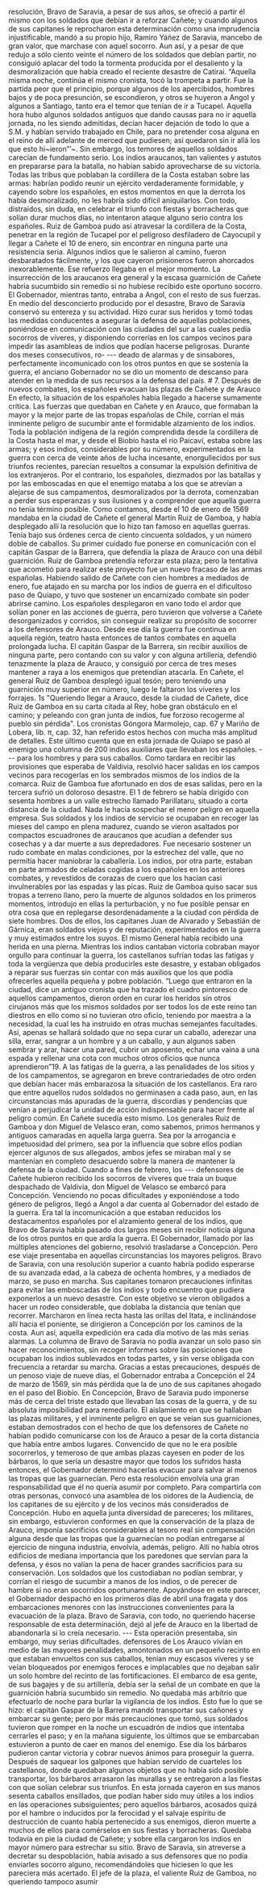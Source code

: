 resolución, Bravo de Saravia, a pesar de sus años, se ofreció a partir él mismo con los soldados que debían ir a reforzar Cañete; y cuando algunos de sus capitanes le reprocharon esta determinación como una imprudencia injustificable, mandó a su propio hijo, Ramiro Yáñez de Saravia, mancebo de gran valor, que marchase con aquel socorro. Aun así, y a pesar de que redujo a sólo ciento veinte el número de los soldados que debían partir, no consiguió aplacar del todo la tormenta producida por el desaliento y la desmoralización que había creado el reciente desastre de Catirai. “Aquella misma noche, continúa el mismo cronista, tocó la trompeta a partir. Fue la partida peor que el principio, porque algunos de los apercibidos, hombres bajos y de poca presunción, se escondieron, y otros se huyeron a Angol y algunos a Santiago, tanto era el temor que tenían de ir a Tucapel. Aquella hora hubo algunos soldados antiguos que dando causas para no ir aquella jornada, no les siendo admitidas, decían hacer dejación de todo lo que a S.M. y habían servido trabajado en Chile, para no pretender cosa alguna en el reino de allí adelante de merced que pudiesen; así quedaron sin ir allá los que esto hi~ieron”’~. Sin embargo, los temores de aquellos soldados carecían de fundamento serio. Los indios araucanos, tan valientes y astutos en prepararse para la batalla, no habían sabido aprovecharse de su victoria. Todas las tribus que poblaban la cordillera de la Costa estaban sobre las armas: habrían podido reunir un ejército verdaderamente formidable, y cayendo sobre los españoles, en estos momentos en que la derrota los había desmoralizado, no les habría sido difícil aniquilarlos. Con todo, distraídos, sin duda, en celebrar el triunfo con fiestas y borracheras que solían durar muchos días, no intentaron ataque alguno serio contra los españoles. Ruiz de Gamboa pudo así atravesar la cordillera de la Costa, penetrar en la región de Tucapel por el peligroso desfiladero de Cayocupil y llegar a Cañete el 10 de enero, sin encontrar en ninguna parte una resistencia seria. Algunos indios que le salieron al camino, fueron desbaratados fácilmente, y los que cayeron prisioneros fueron ahorcados inexorablemente. Ese refuerzo llegaba en el mejor momento. La insurrección de los araucanos era general y la escasa guarnición de Cañete habría sucumbido sin remedio si no hubiese recibido este oportuno socorro. El Gobernador, mientras tanto, entraba a Angol, con el resto de sus fuerzas. En medio del desconcierto producido por el desastre, Bravo de Saravia conservó su entereza y su actividad. Hizo curar sus heridos y tomó todas las medidas conducentes a asegurar la defensa de aquellas poblaciones, poniéndose en comunicación con las ciudades del sur a las cuales pedía socorros de víveres, y disponiendo correrías en los campos vecinos para impedir las asambleas de indios que podían hacerse peligrosas. Durante dos meses consecutivos, ro- --- deado de alarmas y de sinsabores, perfectamente incomunicado con los otros puntos en que se sostenía la guerra, el anciano Gobernador no se dio un momento de descanso para atender en la medida de sus recursos a la defensa del país. # 7. Después de nuevos combates, los españoles evacuan las plazas de Cañete y de Arauco En efecto, la situación de los españoles había llegado a hacerse sumamente crítica. Las fuerzas que quedaban en Cañete y en Arauco, que formaban la mayor y la mejor parte de las tropas españolas de Chile, corrían el más inminente peligro de sucumbir ante el formidable alzamiento de los indios. Toda la población indígena de la región comprendida desde la cordillera de la Costa hasta el mar, y desde el Biobío hasta el río Paicaví, estaba sobre las armas; y esos indios, considerables por su número, experimentados en la guerra con cerca de veinte años de lucha incesante, enorgullecidos por sus triunfos recientes, parecían resueltos a consumar la expulsión definitiva de los extranjeros. Por el contrario, los españoles, diezmados por las batallas y por las emboscadas en que el enemigo mataba a los que se atrevían a alejarse de sus campamentos, desmoralizados por la derrota, comenzaban a perder sus esperanzas y sus ilusiones y a comprender que aquella guerra no tenía término posible. Como contamos, desde el 10 de enero de 1569 mandaba en la ciudad de Cañete el general Martín Ruiz de Gamboa, y había desplegado allí la resolución que lo hizo tan famoso en aquellas guerras. Tenía bajo sus órdenes cerca de ciento cincuenta soldados, y un número doble de caballos. Su primer cuidado fue ponerse en comunicación con el capitán Gaspar de la Barrera, que defendía la plaza de Arauco con una débil guarnición. Ruiz de Gamboa pretendía reforzar esta plaza; pero la tentativa que acometió para realizar este proyecto fue un nuevo fracaso de las armas españolas. Habiendo salido de Cañete con cien hombres a mediados de enero, fue atajado en su marcha por los indios de guerra en el dificultoso paso de Quiapo, y tuvo que sostener un encarnizado combate sin poder abrirse camino. Los españoles desplegaron en vano todo el ardor que solían poner en las acciones de guerra, pero tuvieron que volverse a Cañete desorganizados y corridos, sin conseguir realizar su propósito de socorrer a los defensores de Arauco. Desde ese día la guerra fue continua en aquella región, teatro hasta entonces de tantos combates en aquella prolongada lucha. El capitán Gaspar de la Barrera, sin recibir auxilios de ninguna parte, pero contando con su valor y con alguna artillería, defendió tenazmente la plaza de Arauco, y consiguió por cerca de tres meses mantener a raya a los enemigos que pretendían atacarla. En Cañete, el general Ruiz de Gamboa desplegó igual tesón; pero teniendo una guarnición muy superior en número, luego le faltaron los víveres y los forrajes. 1s "Queriendo llegar a Arauco, desde la ciudad de Cañete, dice Ruiz de Gamboa en su carta citada al Rey, hobe gran obstáculo en el camino; y peleando con gran junta de indios, fue forzoso recogerme al pueblo sin pérdida". Los cronistas Góngora Marmolejo, cap. 67 y Mariño de Lobera, lib. π, cap. 32, han referido estos hechos con mucha más amplitud de detalles. Este último cuenta que en esta jornada de Quiapo se pasó al enemigo una columna de 200 indios auxiliares que llevaban los españoles. --- para los hombres y para sus caballos. Como tardara en recibir las provisiones que esperaba de Valdivia, resolvió hacer salidas en los campos vecinos para recogerlas en los sembrados mismos de los indios de la comarca. Ruiz de Gamboa fue afortunado en dos de esas salidas, pero en la tercera sufrió un doloroso desastre. El 1 de febrero se había dirigido con sesenta hombres a un valle estrecho llamado Parillataru, situado a corta distancia de la ciudad. Nada le hacía sospechar el menor peligro en aquella empresa. Sus soldados y los indios de servicio se ocupaban en recoger las mieses del campo en plena madurez, cuando se vieron asaltados por compactos escuadrones de araucanos que acudían a defender sus cosechas y a dar muerte a sus depredadores. Fue necesario sostener un rudo combate en malas condiciones, por la estrechez del valle, que no permitía hacer maniobrar la caballería. Los indios, por otra parte, estaban en parte armados de celadas cogidas a los españoles en los anteriores combates, y revestidos de corazas de cuero que los hacían casi invulnerables por las espadas y las picas. Ruiz de Gamboa quiso sacar sus tropas a terreno llano, pero la muerte de algunos soldados en los primeros momentos, introdujo en ellas la perturbación, y no fue posible pensar en otra cosa que en replegarse desordenadamente a la ciudad con pérdida de siete hombres. Dos de ellos, los capitanes Juan de Alvarado y Sebastián de Gárnica, eran soldados viejos y de reputación, experimentados en la guerra y muy estimados entre los suyos. El mismo General había recibido una herida en una pierna. Mientras los indios cantaban victoria cobraban mayor orgullo para continuar la guerra, los castellanos sufrían todas las fatigas y toda la vergüenza que debía producirles este desastre, y estaban obligados a reparar sus fuerzas sin contar con más auxilios que los que podía ofrecerles aquella pequeña y pobre población. “Luego que entraron en la ciudad, dice un antiguo cronista que ha trazado el cuadro pintoresco de aquellos campamentos, dieron orden en curar los heridos sin otros cirujanos más que los mismos soldados por ser todos los de este reino tan diestros en ello como si no tuvieran otro oficio, teniendo por maestra a la necesidad, la cual les ha instruido en otras muchas semejantes facultades. Así, apenas se hallará soldado que no sepa curar un caballo, aderezar una silla, errar, sangrar a un hombre y a un caballo, y aun algunos saben sembrar y arar, hacer una pared, cubrir un aposento, echar una vaina a una espada y rellenar una cota con muchos otros oficios que nunca aprendieron”19. A las fatigas de la guerra, a las penalidades de los sitios y de los campamentos, se agregaron en breve contrariedades de otro orden que debían hacer más embarazosa la situación de los castellanos. Era raro que entre aquellos rudos soldados no germinasen a cada paso, aun, en las circunstancias más apuradas de la guerra, discordias y pendencias que venían a perjudicar la unidad de acción indispensable para hacer frente al peligro común. En Cañete sucedía esto mismo. Los generales Ruiz de Gamboa y don Miguel de Velasco eran, como sabemos, primos hermanos y antiguos camaradas en aquella larga guerra. Sea por la arrogancia e impetuosidad del primero, sea por la influencia que sobre ellos podían ejercer algunos de sus allegados, ambos jefes se miraban mal y se mantenían en completo desacuerdo sobre la manera de mantener la defensa de la ciudad. Cuando a fines de febrero, los --- defensores de Cañete hubieron recibido los socorros de víveres que traía un buque despachado de Valdivia, don Miguel de Velasco se embarcó para Concepción. Venciendo no pocas dificultades y exponiéndose a todo género de peligros, llegó a Angol a dar cuenta al Gobernador del estado de la guerra. Era tal la incomunicación a que estaban reducidos los destacamentos españoles por el alzamiento general de los indios, que Bravo de Saravia había pasado dos largos meses sin recibir noticia alguna de los otros puntos en que ardía la guerra. El Gobernador, llamado por las múltiples atenciones del gobierno, resolvió trasladarse a Concepción. Pero ese viaje presentaba en aquellas circunstancias los mayores peligros. Bravo de Saravia, con una resolución superior a cuanto habría podido esperarse de su avanzada edad, a la cabeza de ochenta hombres, y a mediados de marzo, se puso en marcha. Sus capitanes tomaron precauciones infinitas para evitar las emboscadas de los indios y todo encuentro que pudiera exponerlos a un nuevo desastre. Con este objetivo se vieron obligados a hacer un rodeo considerable, que doblaba la distancia que tenían que recorrer. Marcharon en línea recta hasta las orillas del Itata, e inclinándose allí hacia el poniente, se dirigieron a Concepción por los caminos de la costa. Aun así, aquella expedición era cada día motivo de las más serias alarmas. La columna de Bravo de Saravia no podía avanzar un solo paso sin hacer reconocimientos, sin recoger informes sobre las posiciones que ocupaban los indios sublevados en todas partes, y sin verse obligada con frecuencia a retardar su marcha. Gracias a estas precauciones, después de un penoso viaje de nueve días, el Gobernador entraba a Concepción el 24 de marzo de 1569, sin más pérdida que la de uno de sus capitanes ahogado en el paso del Biobío. En Concepción, Bravo de Saravia pudo imponerse más de cerca del triste estado que llevaban las cosas de la guerra, y de su absoluta imposibilidad para remediarlo. El aislamiento en que se hallaban las plazas militares, y el inminente peligro en que se veían sus guarniciones, estaban demostrados con el hecho de que los defensores de Cañete no habían podido comunicarse con los de Arauco a pesar de la corta distancia que había entre ambos lugares. Convencido de que no le era posible socorrerlos, y temeroso de que ambas plazas cayesen en poder de los bárbaros, lo que sería un desastre mayor que todos los sufridos hasta entonces, el Gobernador determinó hacerlas evacuar para salvar al menos las tropas que las guarnecían. Pero esta resolución envolvía una gran responsabilidad que él no quería asumir por completo. Para compartirla con otras personas, convocó una asamblea de los oidores de la Audiencia, de los capitanes de su ejército y de los vecinos más considerados de Concepción. Hubo en aquella junta diversidad de pareceres; los militares, sin embargo, estuvieron conformes en que la conservación de la plaza de Arauco, imponía sacrificios considerables al tesoro real sin compensación alguna desde que las tropas que la guarnecían no podían entregarse al ejercicio de ninguna industria, envolvía, además, peligro. Allí no había otros edificios de mediana importancia que los paredones que servían para la defensa, y ésos no valían la pena de hacer grandes sacrificios para su conservación. Los soldados que los custodiaban no podían sembrar, y corrían el riesgo de sucumbir a manos de los indios, o de perecer de hambre si no eran socorridos oportunamente. Apoyándose en este parecer, el Gobernador despachó en los primeros días de abril una fragata y dos embarcaciones menores con las instrucciones convenientes para la evacuación de la plaza. Bravo de Saravia, con todo, no queriendo hacerse responsable de esta determinación, dejó al jefe de Arauco en la libertad de abandonarla si lo creía necesario. --- Esta operación presentaba, sin embargo, muy serias dificultades. defensores de Los Arauco vivían en medio de las mayores penalidades, amontonados en un pequeño recinto en que estaban envueltos con sus caballos, tenían muy escasos víveres y se veían bloqueados por enemigos feroces e implacables que no dejaban salir un solo hombre del recinto de las fortificaciones. El embarco de esa gente, de sus bagajes y de su artillería, debía ser la señal de un combate en que la guarnición habría sucumbido sin remedio. No quedaba más arbítrio que efectuarlo de noche para burlar la vigilancia de los indios. Esto fue lo que se hizo: el capitán Gaspar de la Barrera mandó transportar sus cañones y embarcar su gente; pero por más precauciones que tomó, sus soldados tuvieron que romper en la noche un escuadrón de indios que intentaba cerrarles el paso; y en la mañana siguiente, los últimos que se embarcaban estuvieron a punto de caer en manos del enemigo. Ese día los bárbaros pudieron cantar victoria y cobrar nuevos ánimos para proseguir la guerra. Después de saquear los galpones que habían servido de cuarteles los castellanos, donde quedaban algunos objetos que no había sido posible transportar, los bárbaros arrasaron las murallas y se entregaron a las fiestas con que solían celebrar sus triunfos. En esta jornada cayeron en sus manos sesenta caballos ensillados, que podían haber sido muy útiles a los indios en las operaciones subsiguientes; pero aquellos bárbaros, acosados quizá por el hambre o inducidos por la ferocidad y el salvaje espíritu de destrucción de cuanto había pertenecido a sus enemigos, dieron muerte a muchos de ellos para comérselos en sus fiestas y borracheras. Quedaba todavía en pie la ciudad de Cañete; y sobre ella cargaron los indios en mayor número para estrechar su sitio. Bravo de Saravia, sin atreverse a decretar su despoblación, había avisado a sus defensores que no podía enviarles socorro alguno, recomendándoles que hiciesen lo que les pareciera más acertado. El jefe de la plaza, el valiente Ruiz de Gamboa, no queriendo tampoco asumir